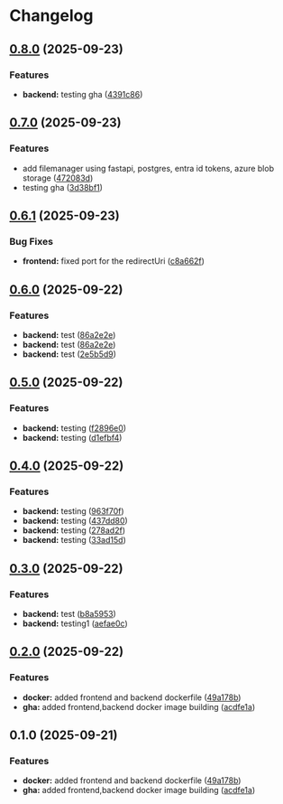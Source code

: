 # Changelog

## [0.8.0](https://github.com/kuba-b-labs/basic-filemanager-with-azure-blob/compare/backend-v0.7.0...backend-v0.8.0) (2025-09-23)


### Features

* **backend:** testing gha ([4391c86](https://github.com/kuba-b-labs/basic-filemanager-with-azure-blob/commit/4391c868dd68c592e5664e94ff06db56cea2df37))

## [0.7.0](https://github.com/kuba-b-labs/basic-filemanager-with-azure-blob/compare/backend-v0.6.1...backend-v0.7.0) (2025-09-23)


### Features

* add filemanager using fastapi, postgres, entra id tokens, azure blob storage ([472083d](https://github.com/kuba-b-labs/basic-filemanager-with-azure-blob/commit/472083d8aa087101e762a8406914b476873988b8))
* testing gha ([3d38bf1](https://github.com/kuba-b-labs/basic-filemanager-with-azure-blob/commit/3d38bf14b78fc78dbdb336a60b695dc8edc93663))

## [0.6.1](https://github.com/kuba-b-labs/blob-upload-site/compare/backend-v0.6.0...backend-v0.6.1) (2025-09-23)


### Bug Fixes

* **frontend:** fixed port for the redirectUri ([c8a662f](https://github.com/kuba-b-labs/blob-upload-site/commit/c8a662fd5ce3bb00e09bad5f382db9181bce1757))

## [0.6.0](https://github.com/kuba-b-labs/blob-upload-site/compare/backend-v0.5.0...backend-v0.6.0) (2025-09-22)


### Features

* **backend:** test ([86a2e2e](https://github.com/kuba-b-labs/blob-upload-site/commit/86a2e2e346e8efb7d247724c0d9edd7fe2cc84bb))
* **backend:** test ([86a2e2e](https://github.com/kuba-b-labs/blob-upload-site/commit/86a2e2e346e8efb7d247724c0d9edd7fe2cc84bb))
* **backend:** test ([2e5b5d9](https://github.com/kuba-b-labs/blob-upload-site/commit/2e5b5d91affc4e194860d24c04c726044f0a4923))

## [0.5.0](https://github.com/kuba-b-labs/blob-upload-site/compare/backend-v0.4.0...backend-v0.5.0) (2025-09-22)


### Features

* **backend:** testing ([f2896e0](https://github.com/kuba-b-labs/blob-upload-site/commit/f2896e01e310f75df2c769619499ca56a48fa412))
* **backend:** testing ([d1efbf4](https://github.com/kuba-b-labs/blob-upload-site/commit/d1efbf4cd887ed173f70835459d0d77ce5aa8e04))

## [0.4.0](https://github.com/kuba-b-labs/blob-upload-site/compare/backend-v0.3.0...backend-v0.4.0) (2025-09-22)


### Features

* **backend:** testing ([963f70f](https://github.com/kuba-b-labs/blob-upload-site/commit/963f70f5e895f442ccfe5838c8c13b1d0824b5d9))
* **backend:** testing ([437dd80](https://github.com/kuba-b-labs/blob-upload-site/commit/437dd80dda5b33175ce41f8529fb0f6a0cdf29e6))
* **backend:** testing ([278ad2f](https://github.com/kuba-b-labs/blob-upload-site/commit/278ad2fc7360413d85cf19a36f9d2992018bc504))
* **backend:** testing ([33ad15d](https://github.com/kuba-b-labs/blob-upload-site/commit/33ad15d73d6cc4af2689f02db776d543ea6d8aa0))

## [0.3.0](https://github.com/kuba-b-labs/blob-upload-site/compare/backend-v0.2.0...backend-v0.3.0) (2025-09-22)


### Features

* **backend:** test ([b8a5953](https://github.com/kuba-b-labs/blob-upload-site/commit/b8a5953fc4a9ad9a623b450814768f6284ea0b9e))
* **backend:** testing1 ([aefae0c](https://github.com/kuba-b-labs/blob-upload-site/commit/aefae0c928c22d434178d1f3a7abea665703d9af))

## [0.2.0](https://github.com/kuba-b-labs/blob-upload-site/compare/backend-v0.1.0...backend-v0.2.0) (2025-09-22)


### Features

* **docker:** added frontend and backend dockerfile ([49a178b](https://github.com/kuba-b-labs/blob-upload-site/commit/49a178bd78b800ad8378045ab4fbc46820cbe09a))
* **gha:** added frontend,backend docker image building ([acdfe1a](https://github.com/kuba-b-labs/blob-upload-site/commit/acdfe1a05dca6a70146ff6f574b71c5ad966249a))

## 0.1.0 (2025-09-21)


### Features

* **docker:** added frontend and backend dockerfile ([49a178b](https://github.com/malydinozaurpl/blob-upload-site/commit/49a178bd78b800ad8378045ab4fbc46820cbe09a))
* **gha:** added frontend,backend docker image building ([acdfe1a](https://github.com/malydinozaurpl/blob-upload-site/commit/acdfe1a05dca6a70146ff6f574b71c5ad966249a))
